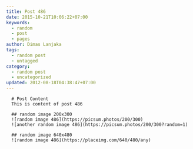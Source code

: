 ```yaml
---
title: Post 486
date: 2015-10-21T10:06:22+07:00
keywords:
  - random
  - post
  - pages
author: Dimas Lanjaka
tags:
  - random post
  - untagged
category:
  - random post
  - uncategorized
updated: 2012-08-18T04:38:47+07:00
---
```


      # Post Content
      This is content of post 486

      ## random image 200x300
      ![random image 486](https://picsum.photos/200/300)
      ![another random image 486](https://picsum.photos/200/300?random=1)

      ## random image 640x480
      ![random image 486](https://placeimg.com/640/480/any)
      
